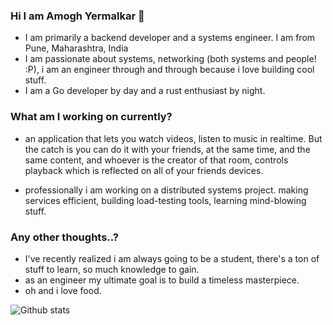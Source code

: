 ### Hi I am Amogh Yermalkar 👋

* I am primarily a backend developer and a systems engineer. I am from Pune, Maharashtra, India
* I am passionate about systems, networking (both systems and people! :P), i am an engineer through and through because i love building cool stuff.
* I am a Go developer by day and a rust enthusiast by night.

### What am I working on currently?
* an application that lets you watch videos, listen to music in realtime. But the catch is you can do it with your friends, 
  at the same time, and the same content, and whoever is the creator of that room, controls playback which is reflected on all of 
  your friends devices.

* professionally i am working on a distributed systems project. making services efficient, building load-testing tools, learning mind-blowing stuff.

### Any other thoughts..?
* I've recently realized i am always going to be a student, there's a ton of stuff to learn, so much knowledge to gain.
* as an engineer my ultimate goal is to build a timeless masterpiece.
* oh and i love food.

![Github stats](https://github-readme-stats.vercel.app/api?username=amoghyermalkar123)
